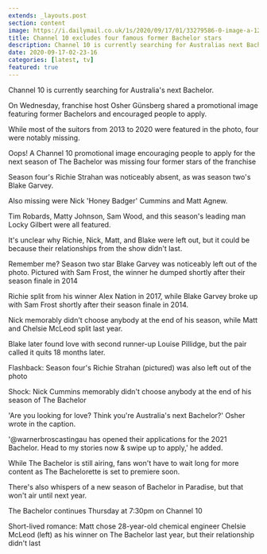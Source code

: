 ```yaml
---
extends: _layouts.post
section: content
image: https://i.dailymail.co.uk/1s/2020/09/17/01/33279586-0-image-a-12_1600301977993.jpg 
title: Channel 10 excludes four famous former Bachelor stars 
description: Channel 10 is currently searching for Australias next Bachelor. 
date: 2020-09-17-02-23-16 
categories: [latest, tv] 
featured: true 
--- 
```

Channel 10 is currently searching for Australia's next Bachelor.

On Wednesday, franchise host Osher Günsberg shared a promotional image featuring former Bachelors and encouraged people to apply.

While most of the suitors from 2013 to 2020 were featured in the photo, four were notably missing.

Oops! A Channel 10 promotional image encouraging people to apply for the next season of The Bachelor was missing four former stars of the franchise

Season four's Richie Strahan was noticeably absent, as was season two's Blake Garvey.

Also missing were Nick 'Honey Badger' Cummins and Matt Agnew.

Tim Robards, Matty Johnson, Sam Wood, and this season's leading man Locky Gilbert were all featured.

It's unclear why Richie, Nick, Matt, and Blake were left out, but it could be because their relationships from the show didn't last.

Remember me? Season two star Blake Garvey was noticeably left out of the photo. Pictured with Sam Frost, the winner he dumped shortly after their season finale in 2014

Richie split from his winner Alex Nation in 2017, while Blake Garvey broke up with Sam Frost shortly after their season finale in 2014.

Nick memorably didn't choose anybody at the end of his season, while Matt and Chelsie McLeod split last year.

Blake later found love with second runner-up Louise Pillidge, but the pair called it quits 18 months later.

Flashback: Season four's Richie Strahan (pictured) was also left out of the photo

Shock: Nick Cummins memorably didn't choose anybody at the end of his season of The Bachelor

'Are you looking for love? Think you're Australia's next Bachelor?' Osher wrote in the caption.

'@warnerbroscastingau has opened their applications for the 2021 Bachelor. Head to my stories now & swipe up to apply,' he added.

While The Bachelor is still airing, fans won't have to wait long for more content as The Bachelorette is set to premiere soon.

There's also whispers of a new season of Bachelor in Paradise, but that won't air until next year.

The Bachelor continues Thursday at 7:30pm on Channel 10

Short-lived romance: Matt chose 28-year-old chemical engineer Chelsie McLeod (left) as his winner on The Bachelor last year, but their relationship didn't last

